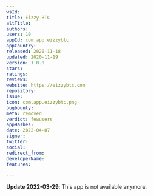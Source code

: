 ```yaml
---
wsId: 
title: Eizzy BTC
altTitle: 
authors: 
users: 10
appId: com.app.eizzybtc
appCountry: 
released: 2020-11-18
updated: 2020-11-19
version: 1.0.0
stars: 
ratings: 
reviews: 
website: https://eizzybtc.com
repository: 
issue: 
icon: com.app.eizzybtc.png
bugbounty: 
meta: removed
verdict: fewusers
appHashes: 
date: 2022-04-07
signer: 
twitter: 
social: 
redirect_from: 
developerName: 
features: 

---
```


**Update 2022-03-29**: This app is not available anymore.
